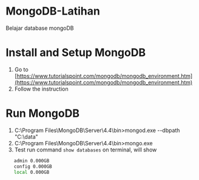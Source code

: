 # MongoDB-Latihan

Belajar database mongoDB

# Install and Setup MongoDB

1. Go to [https://www.tutorialspoint.com/mongodb/mongodb_environment.htm](https://www.tutorialspoint.com/mongodb/mongodb_environment.htm)
2. Follow the instruction

# Run MongoDB

1. C:\Program Files\MongoDB\Server\4.4\bin>mongod.exe --dbpath "C:\data"
2. C:\Program Files\MongoDB\Server\4.4\bin>mongo.exe
3. Test run command `show databases` on terminal, will show

```sh
   admin 0.000GB
   config 0.000GB
   local 0.000GB
```

